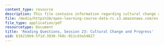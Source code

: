 ```yaml
---
content_type: resource
description: This file contains information regarding cultural change and progress.
file: /media/https%3A/open-learning-course-data-rc.s3.amazonaws.com/es-272-culture-tech-spring-2003/b16219b95f1d3930760c011cd3a54827_MITES_272S03_q23.pdf
file_type: application/pdf
resourcetype: Document
title: 'Reading Questions, Session 23: Cultural Change and Progress'
uid: b16219b9-5f1d-3930-760c-011cd3a54827
---
```

